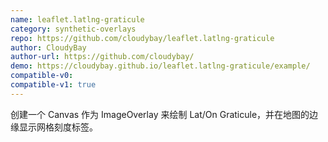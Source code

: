 ```yaml
---
name: leaflet.latlng-graticule
category: synthetic-overlays
repo: https://github.com/cloudybay/leaflet.latlng-graticule
author: CloudyBay
author-url: https://github.com/cloudybay/
demo: https://cloudybay.github.io/leaflet.latlng-graticule/example/
compatible-v0:
compatible-v1: true
---
```


创建一个 Canvas 作为 ImageOverlay 来绘制 Lat/On Graticule，并在地图的边缘显示网格刻度标签。
